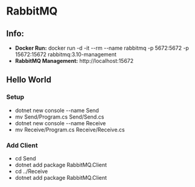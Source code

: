 # RabbitMQ 

## Info:
- **Docker Run:** docker run -d -it --rm --name rabbitmq -p 5672:5672 -p 15672:15672 rabbitmq:3.10-management
- **RabbitMQ Management:** http://localhost:15672

## Hello World

### Setup
- dotnet new console --name Send
- mv Send/Program.cs Send/Send.cs
- dotnet new console --name Receive
- mv Receive/Program.cs Receive/Receive.cs

### Add Client
- cd Send
- dotnet add package RabbitMQ.Client
- cd ../Receive
- dotnet add package RabbitMQ.Client